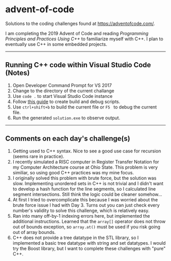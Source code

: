 # advent-of-code
Solutions to the coding challenges found at https://adventofcode.com/.

I am completing the 2019 Advent of Code and reading *Programming Principles and Practices Using C++* to familiarize myself with C++. I plan to eventually use C++ in some embedded projects.
***
## Running C++ code within Visual Studio Code (Notes)
1. Open Developer Command Prompt for VS 2017
2. Change to the directory of the current challange
3. Use `code .` to start Visual Studio Code instance
4. Follow [this guide](https://code.visualstudio.com/docs/cpp/config-msvc) to create build and debug scripts.
5. Use `ctrl+shift+b` to build the current file or `F5 ` to debug the current file.
6. Run the generated `solution.exe` to observe output.
***
## Comments on each day's challenge(s)
1. Getting used to C++ syntax. Nice to see a good use case for recursion (seems rare in practice).
2. I recently simulated a RISC computer in Register Transfer Notation for my Computer Architecture course at Ohio State. This problem is very similiar, so using good C++ practices was my mine focus.
3. I originally solved this problem with brute force, but the solution was slow. Implementing unordered sets in C++ is not trivial and I didn't want to develop a hash function for the line segments, so I calculated line segment intersections. Still think the logic could be cleaner somehow...
4. At first I tried to overcomplicate this because I was worried about the brute force issue I had with Day 3. Turns out you can just check every number's validity to solve this challenge, which is relatively easy.
5. Ran into many off-by-1 indexing errors here, but implemented the additional instructions. Learned that the `array[]` operator does not throw out of bounds exception, so `array.at()` must be used if you risk going out of array bounds.
6. C++ does not provide a tree datatype in the STL library, so I implemented a basic tree datatype with string and set datatypes. I would try the Boost library, but I want to complete these challenges with "pure" C++.
